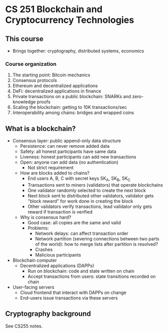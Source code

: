 # CS 251 Blockchain and Cryptocurrency Technologies

## This course

* Brings together: cryptography, distributed systems, economics

### Course organization

1. The starting point: Bitcoin mechanics
2. Consensus protocols
3. Ethereum and decentralized applications
4. DeFi: decentralized applications in finance
5. Private transactions on a public blockchain: SNARKs and zero-knowledge proofs
6. Scaling the blockchain: getting to 10K transactions/sec
7. Interoperability among chains: bridges and wrapped coins

## What is a blockchain?

* Consensus layer: public append-only data structure
    - Persistence: can never remove added data
    - Safety: all honest participants have same data
    - Liveness: honest participants can add new transactions
    - Open: anyone can add data (no authentication)
        - Not strict requirement
    - How are blocks added to chains?
        - End users A, B, C with secret keys SK<sub>A</sub>, SK<sub>B</sub>, SK<sub>C</sub>
        - Transactions sent to miners (validators) that operate blockchains
        - One validator randomly selected to create the next block
        - Next block sent to distributed other validators, validator gets "block reward" for work done in creating the block
        - Other validators verify transactions, lead validator only gets reward if transaction is verified
    - Why is consensus hard?
        - Good case: all copies are the same and valid
        - Problems:
            - Network delays: can affect transaction order
            - Network partition (severing connections between two parts of the world): how to merge lists after partition is resolved?
            - Crashes
            - Malicious participants
* Blockchain computer
    - Decentralized applications (DAPPs)
        - Run on blockchain: code and state written on chain
        - Accept transactions from users: state transitions recorded on chain
* User-facing servers
    - Cloud frontend that interact with DAPPs on change
    - End-users issue transactions via these servers

## Cryptography background

See CS255 notes.